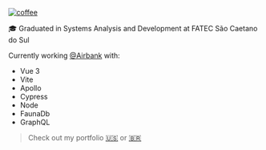 [![coffee](https://img.shields.io/badge/Coffee_level-moderated-orange)](https://img.shields.io/badge/Coffee_level-moderated-orange)

🎓 Graduated in Systems Analysis and Development at FATEC São Caetano do Sul

Currently working [@Airbank](https://joinairbank.com) with:

- Vue 3
- Vite
- Apollo
- Cypress
- Node
- FaunaDb
- GraphQL

> Check out my portfolio [🇺🇸](https://renato66.github.io/en) or [🇧🇷](https://renato66.github.io)
